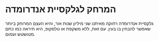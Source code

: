 # המרחק לגלקסיית אנדרומדה

גלקסיית אנדרומדה רחוקה מאיתנו שני מיליון שנות אור, והיא העצם המרוחק ביותר שאפשר
להבחין בו בעין. עם זאת, ללא משקפת או טלסקופ, היא תיראה כמו כתם מטושטש ועמום.
